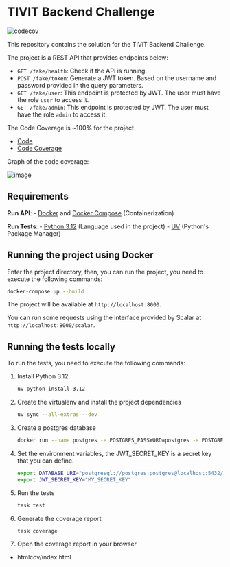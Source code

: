 # TIVIT Backend Challenge

[![codecov](https://codecov.io/github/carlos-rian/tivit-test/branch/main/graph/badge.svg?token=L5SSNFIBS7)](https://codecov.io/github/carlos-rian/tivit-test)

This repository contains the solution for the TIVIT Backend Challenge.

The project is a REST API that provides endpoints below:

- `GET /fake/health`: Check if the API is running.
- `POST /fake/token`: Generate a JWT token. Based on the username and password provided in the query parameters.
- `GET /fake/user`: This endpoint is protected by JWT. The user must have the role `user` to access it.
- `GET /fake/admin`: This endpoint is protected by JWT. The user must have the role `admin` to access it.

The Code Coverage is ~100% for the project.

- [Code](https://github.com/carlos-rian/tivit-test)
- [Code Coverage](https://codecov.io/github/carlos-rian/tivit-test)

Graph of the code coverage:

![image](https://codecov.io/github/carlos-rian/tivit-test/graphs/sunburst.svg?token=L5SSNFIBS7)

## Requirements

**Run API**:
    - [Docker](https://www.docker.com/) and [Docker Compose](https://docs.docker.com/compose/) (Containerization)

**Run Tests**:
    - [Python 3.12](https://www.python.org/) (Language used in the project)
    - [UV](https://astral.sh/blog/uv) (Python's Package Manager)

## Running the project using Docker

Enter the project directory, then, you can run the project, you need to execute the following commands:

```bash
docker-compose up --build
```

The project will be available at `http://localhost:8000`.

You can run some requests using the interface provided by Scalar at `http://localhost:8000/scalar`.


## Running the tests locally

To run the tests, you need to execute the following commands:

1. Install Python 3.12
    ```bash
    uv python install 3.12
    ```

2. Create the virtualenv and install the project dependencies
    ```bash
    uv sync --all-extras --dev
    ```

3. Create a postgres database
    ```bash
    docker run --name postgres -e POSTGRES_PASSWORD=postgres -e POSTGRES_USER=postgres -e POSTGRES_DB=postgres -p 5432:5432 -d postgres
    ```

4. Set the environment variables, the JWT_SECRET_KEY is a secret key that you can define.
    ```bash
    export DATABASE_URI="postgresql://postgres:postgres@localhost:5432/postgres"
    export JWT_SECRET_KEY="MY_SECRET_KEY"
    ```

5. Run the tests
    ```bash
    task test
    ```

6. Generate the coverage report
    ```bash
    task coverage
    ```

7. Open the coverage report in your browser
- htmlcov/index.html